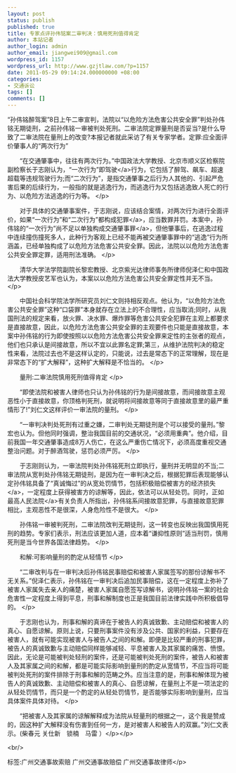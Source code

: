 ```yaml
---
layout: post
status: publish
published: true
title: 专家点评孙伟铭案二审判决：慎用死刑值得肯定
author: 本站记者
author_login: admin
author_email: jiangwei909@gmail.com
wordpress_id: 1157
wordpress_url: http://www.gzjtlaw.com/?p=1157
date: 2011-05-29 09:14:24.000000000 +08:00
categories:
- 交通诉讼
tags: []
comments: []
---
```

<p>&ldquo;孙伟铭醉驾案&rdquo;8日上午二审宣判，法院以&ldquo;以危险方法危害公共安全罪&rdquo;判处孙伟铭无期徒刑，之前孙伟铭一审被判处死刑。二审法院定罪量刑是否妥当?是什么导致了二审法院在量刑上的改变?本报记者就此采访了有关专家学者。定罪:应全面评价肇事人的&ldquo;两次行为&rdquo;<p>　　&ldquo;在交通肇事中，往往有两次行为。&rdquo;中国政法大学教授、北京市顺义区检察院副检察长于志刚认为，&ldquo;一次行为&rdquo;即<a>驾驶<&#47;a>行为，它包括了醉驾、飙车、超速超载等违规驾驶行为;而&ldquo;二次行为&rdquo;，是指交通肇事之后行为人其他的、引起严危害后果的后续行为，一般指的就是逃逸行为，而逃逸行为又包括逃逸致人死亡的行为、以危险方法逃逸的行为等。 <&#47;p><p>　　对于具体的交通肇事案件，于志刚说，应该结合案情，对两次行为进行全面评价，如果&ldquo;一次行为&rdquo;和&ldquo;二次行为&rdquo;都构成<a>犯罪<&#47;a>，应当数罪并罚。本案中，孙伟铭的&ldquo;一次行为&rdquo;尚不足以单独构成<a>交通肇事罪<&#47;a>，但他肇事后，在逃逸过程中连续撞伤撞死多人，此种行为客观上已经不能再被交通肇事罪中的&ldquo;逃逸&rdquo;行为所涵盖，已经单独构成了以危险方法危害公共安全罪。因此，法院以以危险方法危害公共安全罪定罪，适用刑法准确。 <&#47;p><p>　　清华大学法学院副院长黎宏教授、北京紫光达律师事务所律师倪泽仁和中国政法大学教授皮艺军也认为，本案以以危险方法危害公共安全罪定性并无不当。 <&#47;p><p>　　中国社会科学院法学所研究员刘仁文则持相反观点。他认为，&ldquo;以危险方法危害公共安全罪&rdquo;这种&ldquo;口袋罪&rdquo;本身就存在立法上的不合理性，应当取消;同时，从我国刑法的规定来看，放火罪、决水罪、爆炸罪等危害公共安全犯罪在主观上都要求是直接故意，因此，以危险方法危害公共安全罪的主观要件也只能是直接故意，本案中孙伟铭的行为即使按照以以危险方法危害公共安全罪来定性的主张者的观点，他们也只承认是间接故意，所以不宜以此罪名定罪;第三，从维护法院判决的稳定性来看，法院过去也不是这样认定的，只能说，过去是常态下的正常理解，现在是非常态下的&ldquo;扩大解释&rdquo;，这种扩大解释是不恰当的。 <&#47;p><p>　　量刑:二审法院慎用死刑值得肯定 <&#47;p><p>　　&ldquo;即使法院和被害人律师也只认为孙伟铭的行为是间接故意，而间接故意主观恶性小于直接故意，你顶格判死刑，就说明将间接故意等同于直接故意里的最严重情形了!&rdquo;刘仁文这样评价一审法院的量刑。 <&#47;p><p>　　&ldquo;一审判决判处死刑有过重之嫌，二审判处无期徒刑是个可以接受的量刑。&rdquo;黎宏也认为。但他同时强调，整治我国目前的交通状况，&ldquo;必须用重典&rdquo;。他介绍，目前我国一年交通肇事造成8万人伤亡，在这么严重伤亡情况下，必须高度重视交通整治问题。对于醉酒驾驶，惩罚必须严厉。 <&#47;p><p>　　于志刚则认为，一审法院判处孙伟铭死刑立即执行，量刑并无明显的不当;二审法院从宽判处孙伟铭无期徒刑，是因为在一审判决之后，根据犯罪后表现能够认定孙伟铭具备了&ldquo;真诚悔过&rdquo;的从宽处罚情节，包括积极赔偿被害方的经济<a>损失<&#47;a>，一定程度上获得被害方的谅解等，因此，依法可以从轻处罚。同时，正如最高<a>人民法院<&#47;a>有关负责人所指出，孙伟铭系间接故意犯罪，与直接故意犯罪相比，主观恶性不是很深，人身危险性不是很大。 <&#47;p><p>　　孙伟铭一审被判死刑，二审法院改判无期徒刑，这一转变也反映出我国慎用死刑的趋势。专家们表示，刑法应该更加人道，应本着&ldquo;谦抑性原则&rdquo;适当刑罚，慎用死刑是当今世界各国法律趋势。 <&#47;p><p>　　和解:可影响量刑的酌定从轻情节 <&#47;p><p>　　&ldquo;二审改判与在一审判决后孙伟铭民事赔偿和被害人家属签写的那份谅解书不无关系。&rdquo;倪泽仁表示，孙伟铭在一审判决后追加民事赔偿，这在一定程度上弥补了被害人家属失去亲人的痛楚，被害人家属自愿签写谅解书，说明孙伟铭一案的社会危害性一定程度上得到平息，刑事和解制度也正是我国目前法律实践中所积极倡导的。 <&#47;p><p>　　于志刚也认为，刑事和解的真谛在于被告人的真诚致歉、主动赔偿和被害人的真心、自愿谅解。原则上说，只要刑事案件没有涉及公共、国家的利益，只要存在被害人，就有可能实现被害人与被告人之间的和解。即便是比较严重的刑事犯罪，被告人的真诚致歉与主动赔偿同样能够减轻、平息被害人及其家属的痛苦、愤恨。因此，无论是可能被判处轻刑的案件，还是可能被判处死刑的案件，被告人和被害人及其家属之间的和解，都是可能实际影响到量刑的酌定从宽情节，不应当将可能被判处死刑的案件排除于刑事和解的范畴之外。应当注意的是，刑事和解体现为被告人的真诚致歉、主动赔偿和被害人的真心、自愿谅解，在量刑上不是一项法定的从轻处罚情节，而只是一个酌定的从轻处罚情节，是否能够实际影响到量刑，应当具体案件具体对待。 <&#47;p><p>　　&ldquo;把被害人及其家属的谅解解释成为法院从轻量刑的根据之一，这个我是赞成的，因这种扩大解释没有伤害到任何一方，是对被害人和被告人的双赢。&rdquo;刘仁文表示。(柴春元 关仕新　锁楠　马雷 ）<&#47;p><&#47;p><br&#47;><p>标签:广州交通事故索赔 广州交通事故赔偿 广州交通事故律师<&#47;p>
